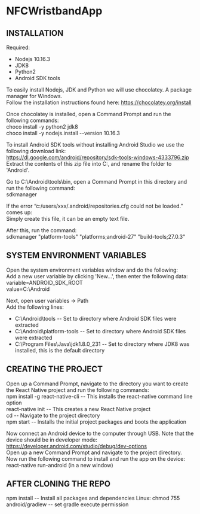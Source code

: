 # NFCWristbandApp

INSTALLATION
---------------------------------------------------------------------------------------
Required:
- Nodejs 10.16.3
- JDK8
- Python2
- Android SDK tools

To easily install Nodejs, JDK and Python we will use chocolatey. A package manager for Windows.  
Follow the installation instructions found here: https://chocolatey.org/install

Once chocolatey is installed, open a Command Prompt and run the following commands:  
choco install -y python2 jdk8  
choco install -y nodejs.install --version 10.16.3

To install Android SDK tools without installing Android Studio we use the following download link:  
https://dl.google.com/android/repository/sdk-tools-windows-4333796.zip  
Extract the contents of this zip file into C:\, and rename the folder to 'Android'.  

Go to C:\Android\tools\bin, open a Command Prompt in this directory and run the following command:  
sdkmanager

If the error “c:/users/xxx/.android/repositories.cfg could not be loaded.” comes up:  
Simply create this file, it can be an empty text file.  

After this, run the command:  
sdkmanager "platform-tools" "platforms;android-27" "build-tools;27.0.3"


SYSTEM ENVIRONMENT VARIABLES
---------------------------------------------------------------------------------------
Open the system environment variables window and do the following:  
Add a new user variable by clicking 'New...', then enter the following data:  
variable=ANDROID_SDK_ROOT  
value=C:\Android

Next, open user variables -> Path  
Add the following lines:  
- C:\Android\tools                      -- Set to directory where Android SDK files were extracted  
- C:\Android\platform-tools             -- Set to directory where Android SDK files were extracted  
- C:\Program Files\Java\jdk1.8.0_231    -- Set to directory where JDK8 was installed, this is the default directory  


CREATING THE PROJECT
---------------------------------------------------------------------------------------
Open up a Command Prompt, navigate to the directory you want to create the React Native project and run the following commands:  
npm install -g react-native-cli           -- This installs the react-native command line option  
react-native init <projectname>           -- This creates a new React Native project  
cd <projectname>                          -- Navigate to the project directory  
npm start                                 -- Installs the initial project packages and boots the application  

Now connect an Android device to the computer through USB. Note that the device should be in developer mode: https://developer.android.com/studio/debug/dev-options  
Open up a new Command Prompt and navigate to the project directory. Now run the following command to install and run the app on the device:  
react-native run-android (in a new window)


AFTER CLONING THE REPO
---------------------------------------------------------------------------------------

npm install -- Install all packages and dependencies
Linux: chmod 755 android/gradlew -- set gradle execute permission




